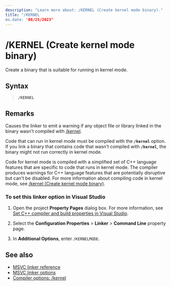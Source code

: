 ```yaml
---
description: "Learn more about: /KERNEL (Create kernel mode binary)."
title: "/KERNEL
ms.date: "08/25/2023"
---
```

# /KERNEL (Create kernel mode binary)

Create a binary that is suitable for running in kernel mode.

## Syntax

> **`/KERNEL`**

## Remarks

Causes the linker to emit a warning if any object file or library linked in the binary wasn't compiled with [/kernel](kernel-create-kernel-mode-binary.md).

Code that can run in kernel mode must be compiled with the **`/kernel`** option. If you link a binary that contains code that wasn't compiled with **`/kernel`**, the binary might not run correctly in kernel mode.

Code for kernel mode is compiled with a simplified set of C++ language features that are specific to code that runs in kernel mode. The compiler produces warnings for C++ language features that are potentially disruptive but can't be disabled. For more information about compiling code in kernel mode, see [/kernel (Create kernel mode binary)](kernel-create-kernel-mode-binary.md).

### To set this linker option in Visual Studio

1. Open the project **Property Pages** dialog box. For more information, see [Set C++ compiler and build properties in Visual Studio](../working-with-project-properties.md).

1. Select the **Configuration Properties** > **Linker** > **Command Line** property page.

1. In **Additional Options**, enter `/KERNELMODE`.

## See also

- [MSVC linker reference](linking.md)
- [MSVC linker options](linker-options.md)
- [Compiler options: /kernel](kernel-create-kernel-mode-binary.md)